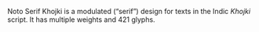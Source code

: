 Noto Serif Khojki is a modulated (“serif”) design for texts in the Indic _Khojki_ script. It has multiple weights and 421 glyphs.